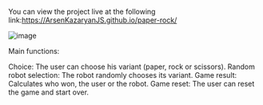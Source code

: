 You can view the project live at the following link:https://ArsenKazaryanJS.github.io/paper-rock/

![image](https://github.com/user-attachments/assets/c01eb056-619b-497c-a849-808e7adf6e42)

Main functions:

Choice: The user can choose his variant (paper, rock or scissors).
Random robot selection: The robot randomly chooses its variant.
Game result: Calculates who won, the user or the robot.
Game reset: The user can reset the game and start over.
